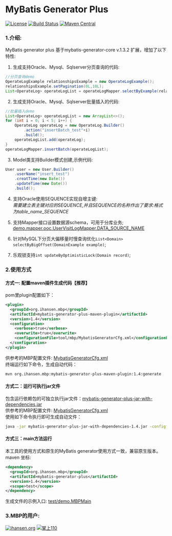# MyBatis Generator Plus

[![License](http://img.shields.io/:license-apache-brightgreen.svg)](http://www.apache.org/licenses/LICENSE-2.0.html)
[![Build Status](https://travis-ci.org/handosme/mybatis-generator-plus.svg?branch=master)](https://travis-ci.org/handosme/mybatis-generator-plus)
[![Maven Central](https://img.shields.io/maven-central/v/org.apache.maven/apache-maven.svg)](http://search.maven.org/#artifactdetails%7Corg.ihansen.mbp%7Cmybatis-generator-plus%7C1.1%7Cjar)

### 1.介绍:  
MyBatis generator plus 基于mybatis-generator-core v.1.3.2 扩展，增加了以下特性:
1. 生成支持Oracle、Mysql、Sqlserver分页查询的代码:   
```java
//分页查询demo
OperateLogExample relationshipsExample = new OperateLogExample();
relationshipsExample.setPagination(0L,10L);
List<OperateLog> operateLogList = operateLogMapper.selectByExample(relationshipsExample);
```  

2. 生成支持Oracle、Mysql、Sqlserver批量插入的代码:   
```java
//批量插入demo
List<OperateLog> operateLogList = new ArrayList<>();
for (int i = 0; i < 5; i++) {
    OperateLog operateLog = new OperateLog.Builder()
        .action("insertBatch_test"+i)
        .build();
    operateLogList.add(operateLog);
}
operateLogMapper.insertBatch(operateLogList);
```  

3. Model类支持Builder模式创建,示例代码:
```java
User user = new User.Builder()
    .userName("insert_test")
    .creatTime(new Date())
    .updateTime(new Date())
    .build();
```   

4. 支持Oracle使用SEQUENCE实现自增主键:  
*需要建立表主键对应的SEQUENCE,并且SEQUENCE的名称作出了要求:格式为table_name_SEQUENCE*
5. 支持Mapper接口设置数据源schema，可用于分库业务;  
[demo.mapper.ooc.UserVisitLogMapper.DATA_SOURCE_NAME](https://github.com/handosme/mybatis-generator-plus/blob/f9f6b609339bdfbc0ba95fa05aad9c85d8bad7e7/src/test/java/demo/mapper/ooc/UserVisitLogMapper.java#L9)  

6. 针对MySQL下分页大偏移量时慢查询优化`List<Domain> selectByBigOffset(DomainExample example)`;

7. 乐观锁支持`int updateByOptimisticLock(Domain record)`;

### 2.使用方式  
#### 方式一: 配置maven插件生成代码【推荐】  
pom里plugin配置如下：  
```xml
<plugin>
  <groupId>org.ihansen.mbp</groupId>
  <artifactId>mybatis-generator-plus-maven-plugin</artifactId>
  <version>1.4</version>
  <configuration>
    <verbose>true</verbose>
    <overwrite>true</overwrite>
    <configurationFile>tool/mbp/MybatisGeneratorCfg.xml</configurationFile>
  </configuration>
</plugin>
```
供参考的MBP配置文件: 
[MybatisGeneratorCfg.xml](https://github.com/handosme/mybatis-generator-plus/blob/master/src/test/resources/MybatisGeneratorCfg.xml)  
终端运行如下命令，生成自动代码：  
```bash
mvn org.ihansen.mbp:mybatis-generator-plus-maven-plugin:1.4:generate
```

#### 方式二：运行可执行jar文件  
包含运行依赖包的可独立执行jar文件：[mybatis-generator-plus-jar-with-dependencies.jar](https://static-ali.ihansen.org/jar/mbp/mybatis-generator-plus-jar-with-dependencies-1.4.jar)   
供参考的MBP配置文件: 
[MybatisGeneratorCfg.xml](https://github.com/handosme/mybatis-generator-plus/blob/master/src/test/resources/MybatisGeneratorCfg.xml)  
使用如下命令执行即可生成自动文件：
```bash
java -jar mybatis-generator-plus-jar-with-dependencies-1.4.jar -configfile MybatisGeneratorCfg.xml -overwrite
```


#### 方式三：main方法运行
本工具的使用方式和原生的MyBatis generator使用方式一致，兼容原生版本。maven 坐标:
```xml
<dependency>
  <groupId>org.ihansen.mbp</groupId>
  <artifactId>mybatis-generator-plus</artifactId>
  <version>1.4</version>
  <scope>test</scope>
</dependency>
```
生成文件的示例入口: 
[test/demo.MBPMain](https://github.com/handosme/mybatis-generator-plus/blob/master/src/test/java/demo/MBPMain.java)    



### 3.MBP的用户:
[![ihansen.org](http://ihansen.oss-cn-hangzhou.aliyuncs.com/img/ihansen.png)](https://api.ihansen.org/)
[![掌上110](http://ihansen.oss-cn-hangzhou.aliyuncs.com/img/110_6b54392.png)](http://www.lvwan.com/110.html)



